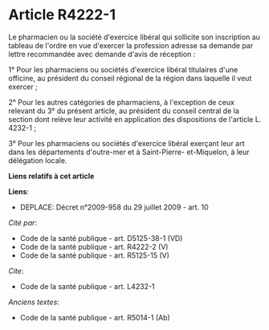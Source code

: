 # Article R4222-1

Le pharmacien ou la société d'exercice libéral qui sollicite son inscription au tableau de l'ordre en vue d'exercer la
profession adresse sa demande par lettre recommandée avec demande d'avis de réception : 

1° Pour les pharmaciens ou sociétés d'exercice libéral titulaires d'une officine, au président du conseil régional de la
région dans laquelle il veut exercer ; 

2° Pour les autres catégories de pharmaciens, à l'exception de ceux relevant du 3° du présent article, au président du
conseil central de la section dont relève leur activité en application des dispositions de l'article L. 4232-1 ; 

3° Pour les pharmaciens ou sociétés d'exercice libéral exerçant leur art dans les départements d'outre-mer et à Saint-Pierre-
et-Miquelon, à leur délégation locale.

**Liens relatifs à cet article**

**Liens**:

  - DEPLACE: Décret n°2009-958 du 29 juillet 2009 - art. 10

_Cité par_:

  - Code de la santé publique - art. D5125-38-1 (VD)
  - Code de la santé publique - art. R4222-2 (V)
  - Code de la santé publique - art. R5125-15 (V)

_Cite_:

  - Code de la santé publique - art. L4232-1

_Anciens textes_:

  - Code de la santé publique - art. R5014-1 (Ab)

